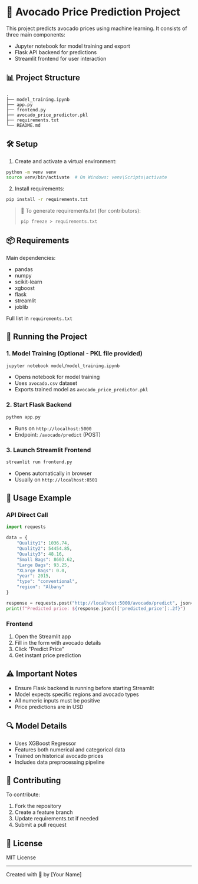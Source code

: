 # 🥑 Avocado Price Prediction Project

This project predicts avocado prices using machine learning. It consists of three main components:
- Jupyter notebook for model training and export
- Flask API backend for predictions
- Streamlit frontend for user interaction

## 📊 Project Structure
```
.
├── model_training.ipynb
├── app.py
├── frontend.py
├── avocado_price_predictor.pkl
├── requirements.txt
└── README.md
```

## 🛠️ Setup

1. Create and activate a virtual environment:
```bash
python -m venv venv
source venv/bin/activate  # On Windows: venv\Scripts\activate
```

2. Install requirements:
```bash
pip install -r requirements.txt
```

> 📝 To generate requirements.txt (for contributors):
> ```bash
> pip freeze > requirements.txt
> ```

## 📦 Requirements

Main dependencies:
- pandas
- numpy
- scikit-learn
- xgboost
- flask
- streamlit
- joblib

Full list in `requirements.txt`

## 🚀 Running the Project

### 1. Model Training (Optional - PKL file provided)
```bash
jupyter notebook model/model_training.ipynb
```
- Opens notebook for model training
- Uses `avocado.csv` dataset
- Exports trained model as `avocado_price_predictor.pkl`

### 2. Start Flask Backend
```bash
python app.py
```
- Runs on `http://localhost:5000`
- Endpoint: `/avocado/predict` (POST)

### 3. Launch Streamlit Frontend
```bash
streamlit run frontend.py
```
- Opens automatically in browser
- Usually on `http://localhost:8501`

## 🎯 Usage Example

### API Direct Call
```python
import requests

data = {
    "Quality1": 1036.74,
    "Quality2": 54454.85,
    "Quality3": 48.16,
    "Small Bags": 8603.62,
    "Large Bags": 93.25,
    "XLarge Bags": 0.0,
    "year": 2015,
    "type": "conventional",
    "region": "Albany"
}

response = requests.post("http://localhost:5000/avocado/predict", json=data)
print(f"Predicted price: ${response.json()['predicted_price']:.2f}")
```

### Frontend
1. Open the Streamlit app
2. Fill in the form with avocado details
3. Click "Predict Price"
4. Get instant price prediction

## ⚠️ Important Notes
- Ensure Flask backend is running before starting Streamlit
- Model expects specific regions and avocado types
- All numeric inputs must be positive
- Price predictions are in USD

## 🔍 Model Details
- Uses XGBoost Regressor
- Features both numerical and categorical data
- Trained on historical avocado prices
- Includes data preprocessing pipeline

## 👥 Contributing
To contribute:
1. Fork the repository
2. Create a feature branch
3. Update requirements.txt if needed
4. Submit a pull request

## 📝 License
MIT License

---
Created with 🥑 by [Your Name]
